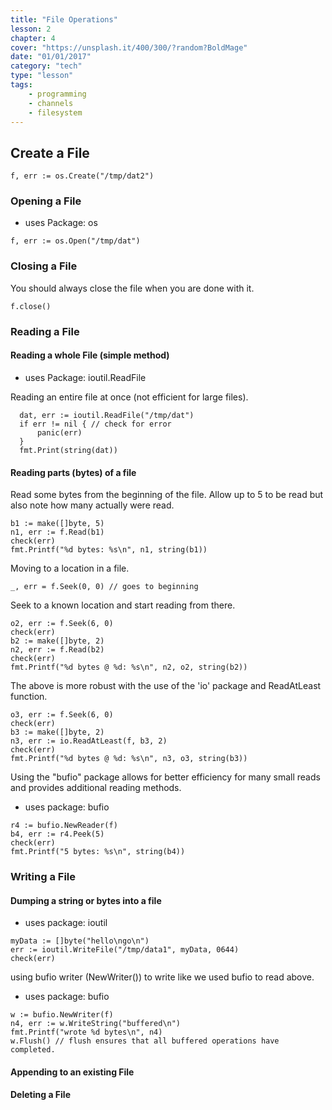 ```yaml
---
title: "File Operations"
lesson: 2
chapter: 4
cover: "https://unsplash.it/400/300/?random?BoldMage"
date: "01/01/2017"
category: "tech"
type: "lesson"
tags:
    - programming
    - channels
    - filesystem
---
```


## Create a File

```
f, err := os.Create("/tmp/dat2")
```

### Opening a File

* uses Package: os

```
f, err := os.Open("/tmp/dat")
```

### Closing a File
You should always close the file when you are done with it.

```
f.close()
```

### Reading a File

#### Reading a whole File (simple method)

* uses Package: ioutil.ReadFile

Reading an entire file at once (not efficient for large files).
```
  dat, err := ioutil.ReadFile("/tmp/dat")
  if err != nil { // check for error
      panic(err)
  }
  fmt.Print(string(dat))
```

#### Reading parts (bytes) of a file

Read some bytes from the beginning of the file. Allow up to 5 to be read but also note how many actually were read.

```
b1 := make([]byte, 5)
n1, err := f.Read(b1)
check(err)
fmt.Printf("%d bytes: %s\n", n1, string(b1))
```

Moving to a location in a file.
```
_, err = f.Seek(0, 0) // goes to beginning
```

Seek to a known location and start reading from there.

```
o2, err := f.Seek(6, 0)
check(err)
b2 := make([]byte, 2)
n2, err := f.Read(b2)
check(err)
fmt.Printf("%d bytes @ %d: %s\n", n2, o2, string(b2))
```

The above is more robust with the use of the 'io' package and ReadAtLeast function.

```
o3, err := f.Seek(6, 0)
check(err)
b3 := make([]byte, 2)
n3, err := io.ReadAtLeast(f, b3, 2)
check(err)
fmt.Printf("%d bytes @ %d: %s\n", n3, o3, string(b3))
```

Using the "bufio" package allows for better efficiency for many small reads and provides additional reading methods.

* uses package: bufio
```
r4 := bufio.NewReader(f)
b4, err := r4.Peek(5)
check(err)
fmt.Printf("5 bytes: %s\n", string(b4))
```

### Writing a File

#### Dumping a string or bytes into a file

* uses package: ioutil
```
myData := []byte("hello\ngo\n")
err := ioutil.WriteFile("/tmp/data1", myData, 0644)
check(err)
```

using bufio writer (NewWriter()) to write like we used bufio to read above.
* uses package: bufio

```
w := bufio.NewWriter(f)
n4, err := w.WriteString("buffered\n")
fmt.Printf("wrote %d bytes\n", n4)
w.Flush() // flush ensures that all buffered operations have completed.
```

#### Appending to an existing File

#### Deleting a File
